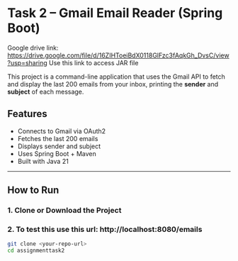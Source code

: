 # Task 2 – Gmail Email Reader (Spring Boot)

Google drive link: https://drive.google.com/file/d/16ZIHToeiBdX0118GlFzc3fAqkGh_DvsC/view?usp=sharing
Use this link to access JAR file

This project is a command-line application that uses the Gmail API to fetch and display the last 200 emails from your inbox, printing the **sender** and **subject** of each message.

## Features

- Connects to Gmail via OAuth2
- Fetches the last 200 emails
- Displays sender and subject
- Uses Spring Boot + Maven
- Built with Java 21

---

## How to Run

### 1. Clone or Download the Project
### 2. To test this use this url: http://localhost:8080/emails

```bash
git clone <your-repo-url>
cd assignmenttask2
